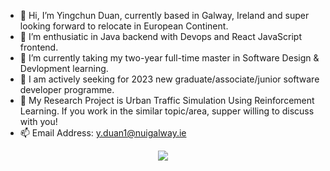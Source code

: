 - 👋 Hi, I’m Yingchun Duan, currently based in Galway, Ireland and super looking forward to relocate in European Continent.
- 👀 I’m enthusiatic in Java backend with Devops and React JavaScript frontend.
- 🌱 I’m currently taking my two-year full-time master in Software Design & Devlopment learning.
- 🎯 I am actively seeking for 2023 new graduate/associate/junior software developer programme.
- 💞️ My Research Project is Urban Traffic Simulation Using Reinforcement Learning. If you work in the similar topic/area, supper willing to discuss with you!
- 📫 Email Address: y.duan1@nuigalway.ie
<p align="center" >
<a href="https://github.com/anuraghazra/github-readme-stats"> 
    <img  src="https://github-readme-stats.vercel.app/api?username=MarinaDuan&&show_icons=true&theme=radical&count_private=true"/>
  </a>

</p>
<!---
MarinaDuan/MarinaDuan is a ✨ special ✨ repository because its `README.md` (this file) appears on your GitHub profile.
You can click the Preview link to take a look at your changes.
--->
